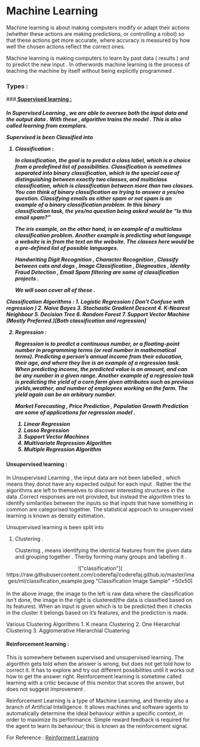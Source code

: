 # Machine Learning 

Machine learning is about making computers modify or adapt their actions (whether these actions are making predictions, or controlling a robot) so that these actions get more accurate, where accuracy is measured by how well the chosen actions reflect the correct ones.

Machine learning is making computers to learn by past data ( results ) and to predict the new input . In otherwords machine learning is the process of teaching the machine by itself without being explicitly programmed . 

### Types : 

###<b><u> Supervised learning : </u></b>

<h5>	
In Supervised Learning , we are able to oversee both the input data and the output data . With these , algorithm trains the model . This is also called learning from exemplars.

Supervised is been Classified into 
1. Classification :
	<p> 
		In classification, the goal is to predict a class label, which is a choice from a predefined list of possibilities. Classification is sometimes separated into binary classification, which is the special case of distinguishing between exactly two classes, and multiclass classification, which is classification between more than two classes. You can think of
		binary classification as trying to answer a yes/no question. Classifying emails as either spam or not spam is an example of a binary classification problem. In this binary classification task, the yes/no question being asked would be “Is this email spam?”

	The iris example, on the other hand, is an example of a multiclass classification problem. Another example is predicting what language a website is in from the text on the website. The classes here would be a pre-defined list of possible languages.
	</p>

	Handwriting Digit Recognition , Character Recognition , Classify between cats and dogs , Image Classification , Diagnostics , Identity Fraud Detection , Email Spam filtering are some of classification projects . 

	We will soon cover all of these . 

<b> Classification Algorithms :</b> 
		1. Logistic Regression ( Don't Confuse with regression )
		2. Naive Bayes 
		3. Stochastic Gradient Descent 
		4. K-Nearest Neighbour
		5. Decision Tree 
		6. Random Forest 
		7. Support Vector Machine (Mostly Preferred.)[Both classification and regression]

2. Regression : 

	<p>
	Regression is to predict a continuous number, or a floating-point number in programming terms (or real number in mathematical terms). Predicting a person’s annual income from their education, their age, and where they live is an
	example of a regression task. When predicting income, the predicted value is an amount, and can be any number in a given range. Another example of a regression task is predicting the yield of a corn farm given attributes such as previous yields,weather, and number of employees working on the farm. The yield again can be an arbitrary number. 
	</p>

	Market Forecasting , Price Prediction , Population Growth Prediction are some of applications for regression model .

	1. Linear Regression 
	2. Lasso Regression 
	3. Support Vector Machines 
	4. Multivariate Regression Algorithm
	5. Multiple Regression Algorithm 


#### <b> Unsupervised learning :</b> 

<p>
In Unsupervised Learning , the input data are not been labelled , which means they donot have any expected output for each input . Rather the the algorithms are left to themselves to discover interesting structures in the data .Correct responses are not provided, but instead the algorithm tries to identify similarities between the inputs so that inputs  that have something in common are categorised together. The statistical approach to unsupervised learning is known as density estimation.</p>


Unsupervised learning is been split into 
<br>
1.  Clustering .
		<p> Clustering , means identifying the identical features from the given data and grouping together . 
		Therby forming many groups and labelling it . 

<center>
!["classification"]( https://raw.githubusercontent.com/coderefaj/coderefaj.github.io/master/images/ml/classification_example.jpeg "Classification Image Sample" =50x50)
</center>
	<br>
	In the above image, the image to the left is raw data where the classification isn’t done, the image in the right is clustered(the data is classified based on its features). When an input is given which is to be predicted then it checks in the cluster it belongs based on it’s features, and the prediction is made.

Various Clustering Algorithms 
	1. K means Clustering 
	2. One Hierarchial Clustering 
	3. Agglomerative Hierarchial Cluatering 

</p>

#### <b>Reinforcement learning :</b>

<p>
This is somewhere between supervised and unsupervised learning. The algorithm gets told when the answer is wrong, but does not get told how to correct it. It has to explore and try out different possibilities until it works out how to get the answer right. Reinforcement learning is sometime called learning with a critic
because of this monitor that scores the answer, but does not suggest improvement .

Reinforcement Learning is a type of Machine Learning, and thereby also a branch of Artificial Intelligence. It allows machines and software agents to automatically determine the ideal behaviour within a specific context, in order to maximize its performance. Simple reward feedback is required for the agent to learn its behaviour; this is known as the reinforcement signal.
</p>

For Reference : [Reinforment Learning ](https://towardsdatascience.com/introduction-to-various-reinforcement-learning-algorithms-i-q-learning-sarsa-dqn-ddpg-72a5e0cb6287)

</h5>



